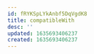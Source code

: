 ```yaml
---
id: fRYKSpLYkAnbf5DqVgdK8
title: compatibleWith
desc: ''
updated: 1635693406237
created: 1635693406237
---
```



